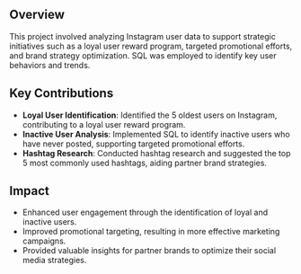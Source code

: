 ## **Overview**
This project involved analyzing Instagram user data to support strategic initiatives such as a loyal user reward program, targeted promotional efforts, and brand strategy optimization. SQL was employed to identify key user behaviors and trends.

## **Key Contributions**
- **Loyal User Identification**: Identified the 5 oldest users on Instagram, contributing to a loyal user reward program.
- **Inactive User Analysis**: Implemented SQL to identify inactive users who have never posted, supporting targeted promotional efforts.
- **Hashtag Research**: Conducted hashtag research and suggested the top 5 most commonly used hashtags, aiding partner brand strategies.

## **Impact**
- Enhanced user engagement through the identification of loyal and inactive users.
- Improved promotional targeting, resulting in more effective marketing campaigns.
- Provided valuable insights for partner brands to optimize their social media strategies.
